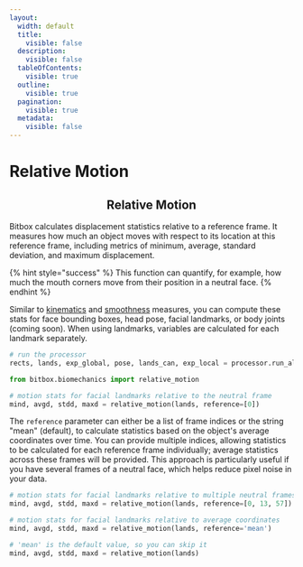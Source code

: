 ```yaml
---
layout:
  width: default
  title:
    visible: false
  description:
    visible: false
  tableOfContents:
    visible: true
  outline:
    visible: true
  pagination:
    visible: true
  metadata:
    visible: false
---
```


# Relative Motion

<h2 align="center">Relative Motion</h2>

Bitbox calculates displacement statistics relative to a reference frame. It measures how much an object moves with respect to its location at this reference frame, including metrics of minimum, average, standard deviation, and maximum displacement.

{% hint style="success" %}
This function can quantify, for example, how much the mouth corners move from their position in a neutral face.
{% endhint %}

Similar to [kinematics](kinematics.md) and [smoothness](smoothness.md) measures, you can compute these stats for face bounding boxes, head pose, facial landmarks, or body joints (coming soon). When using landmarks, variables are calculated for each landmark separately.

```python
# run the processor
rects, lands, exp_global, pose, lands_can, exp_local = processor.run_all()

from bitbox.biomechanics import relative_motion

# motion stats for facial landmarks relative to the neutral frame
mind, avgd, stdd, maxd = relative_motion(lands, reference=[0])
```

The `reference` parameter can either be a list of frame indices or the string "mean" (default), to calculate statistics based on the object's average coordinates over time. You can provide multiple indices, allowing statistics to be calculated for each reference frame individually; average statistics across these frames will be provided. This approach is particularly useful if you have several frames of a neutral face, which helps reduce pixel noise in your data.

```python
# motion stats for facial landmarks relative to multiple neutral frames
mind, avgd, stdd, maxd = relative_motion(lands, reference=[0, 13, 57])

# motion stats for facial landmarks relative to average coordinates
mind, avgd, stdd, maxd = relative_motion(lands, reference='mean')

# 'mean' is the default value, so you can skip it
mind, avgd, stdd, maxd = relative_motion(lands)
```


